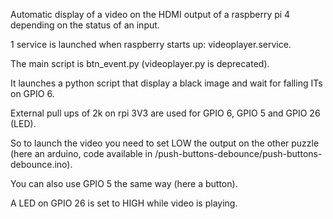 Automatic display of a video on the HDMI output of a raspberry pi 4 depending on the status of an input.

1 service is launched when raspberry starts up: videoplayer.service.

The main script is btn_event.py (videoplayer.py is deprecated).

It launches a python script that display a black image and wait for falling ITs on GPIO 6.

External pull ups of 2k on rpi 3V3 are used for GPIO 6, GPIO 5 and GPIO 26 (LED).

So to launch the video you need to set LOW the output on the other puzzle (here an arduino, code available in /push-buttons-debounce/push-buttons-debounce.ino).

You can also use GPIO 5 the same way (here a button).

A LED on GPIO 26 is set to HIGH while video is playing.
